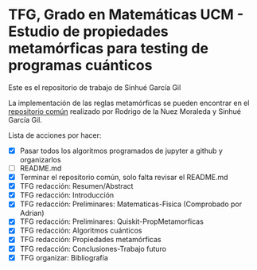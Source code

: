 # TFG, Grado en Matemáticas UCM - Estudio de propiedades metamórficas para testing de programas cuánticos
Este es el repositorio de trabajo de Sinhué García Gil

La implementación de las reglas metamórficas se pueden encontrar en el [repositorio común](https://github.com/rodelanu/TFG.git) realizado por Rodrigo de la Nuez Moraleda y Sinhué García Gil.
<br>

Lista de acciones por hacer:
- [x] Pasar todos los algoritmos programados de jupyter a github y organizarlos
- [ ] README.md
- [x] Terminar el repositorio común, solo falta revisar el README.md
- [x] TFG redacción: Resumen/Abstract
- [x] TFG redacción: Introducción
- [x] TFG redacción: Preliminares: Matematicas-Fisica (Comprobado por Adrian)
- [x] TFG redacción: Preliminares: Quiskit-PropMetamorficas
- [x] TFG redacción: Algoritmos cuánticos
- [x] TFG redacción: Propiedades metamórficas
- [x] TFG redacción: Conclusiones-Trabajo futuro
- [x] TFG organizar: Bibliografía
